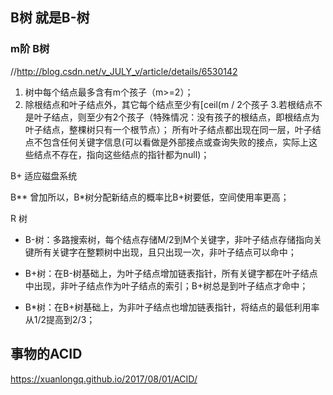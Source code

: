## B树 就是B-树
###  m阶 B树

//http://blog.csdn.net/v_JULY_v/article/details/6530142


1. 树中每个结点最多含有m个孩子（m>=2）；
2. 除根结点和叶子结点外，其它每个结点至少有[ceil(m / 2个孩子
3.若根结点不是叶子结点，则至少有2个孩子（特殊情况：没有孩子的根结点，即根结点为叶子结点，整棵树只有一个根节点）；
所有叶子结点都出现在同一层，叶子结点不包含任何关键字信息(可以看做是外部接点或查询失败的接点，实际上这些结点不存在，指向这些结点的指针都为null)；
       
B+ 适应磁盘系统 

B** 曾加所以，B*树分配新结点的概率比B+树要低，空间使用率更高；

R 树


+ B-树：多路搜索树，每个结点存储M/2到M个关键字，非叶子结点存储指向关键所有关键字在整颗树中出现，且只出现一次，非叶子结点可以命中；
+ B+树：在B-树基础上，为叶子结点增加链表指针，所有关键字都在叶子结点中出现，非叶子结点作为叶子结点的索引；B+树总是到叶子结点才命中；

+ B*树：在B+树基础上，为非叶子结点也增加链表指针，将结点的最低利用率从1/2提高到2/3；


## 事物的ACID
https://xuanlongq.github.io/2017/08/01/ACID/